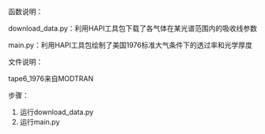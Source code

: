 函数说明：

download_data.py：利用HAPI工具包下载了各气体在某光谱范围内的吸收线参数

main.py：利用HAPI工具包绘制了美国1976标准大气条件下的透过率和光学厚度

文件说明：

tape6_1976来自MODTRAN

步骤：
1. 运行download_data.py
2. 运行main.py
